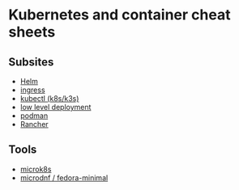 Kubernetes and container cheat sheets
=====================================

Subsites
--------

* [Helm](helm.md)
* [ingress](k8s_and_container/ingress.md)
* [kubectl (k8s/k3s)](kubectl.md)
* [low level deployment](low_level_deployment.md)
* [podman](podman.yml)
* [Rancher](rancher.md)


Tools
-----

* [microk8s](https://kubernetes.io/blog/2019/11/26/running-kubernetes-locally-on-linux-with-microk8s/)
* [microdnf / fedora-minimal](https://fedoramagazine.org/building-smaller-container-images/)